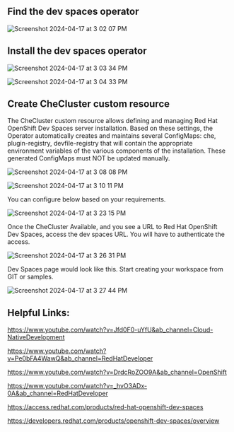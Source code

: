 ## Find the dev spaces operator

![Screenshot 2024-04-17 at 3 02 07 PM](https://github.com/BidGithub2022/OpenShift/assets/113651761/6ad8a434-2db4-4f9f-ae56-49b5f4fa70b4)

## Install the dev spaces operator

![Screenshot 2024-04-17 at 3 03 34 PM](https://github.com/BidGithub2022/OpenShift/assets/113651761/72b7dad3-183e-451c-8e3b-fc9597e35211)

![Screenshot 2024-04-17 at 3 04 33 PM](https://github.com/BidGithub2022/OpenShift/assets/113651761/54da1101-f96d-444f-b31c-a8a4e551528c)

## Create CheCluster custom resource

The CheCluster custom resource allows defining and managing Red Hat OpenShift Dev Spaces server installation. Based on these settings, the Operator automatically creates and maintains several ConfigMaps: che, plugin-registry, devfile-registry that will contain the appropriate environment variables of the various components of the installation. These generated ConfigMaps must NOT be updated manually.

![Screenshot 2024-04-17 at 3 08 08 PM](https://github.com/BidGithub2022/OpenShift/assets/113651761/b52cc9cd-937c-49c9-92c9-eb2d8fa68d27)

![Screenshot 2024-04-17 at 3 10 11 PM](https://github.com/BidGithub2022/OpenShift/assets/113651761/986e9a31-d963-4f83-8171-794c067e260a)

You can configure below based on your requirements. 

![Screenshot 2024-04-17 at 3 23 15 PM](https://github.com/BidGithub2022/OpenShift/assets/113651761/fc124193-c511-4f92-9b6e-03e8d564d38a)


Once the CheCluster Available, and you see a URL to Red Hat OpenShift Dev Spaces, access the dev spaces URL. You will have to authenticate the access.

![Screenshot 2024-04-17 at 3 26 31 PM](https://github.com/BidGithub2022/OpenShift/assets/113651761/d472d459-759d-4314-9e7d-b83f9d64138c)


Dev Spaces page would look like this. Start creating your workspace from GIT or samples.

![Screenshot 2024-04-17 at 3 27 44 PM](https://github.com/BidGithub2022/OpenShift/assets/113651761/4ca0057d-f93d-43da-ae2a-e3312d8a7ed4)



## Helpful Links:
https://www.youtube.com/watch?v=Jfd0F0-uYfU&ab_channel=Cloud-NativeDevelopment

https://www.youtube.com/watch?v=Pe0bFA4WawQ&ab_channel=RedHatDeveloper

https://www.youtube.com/watch?v=DrdcRoZOO9A&ab_channel=OpenShift

https://www.youtube.com/watch?v=_hvO3ADx-0A&ab_channel=RedHatDeveloper

https://access.redhat.com/products/red-hat-openshift-dev-spaces

https://developers.redhat.com/products/openshift-dev-spaces/overview

